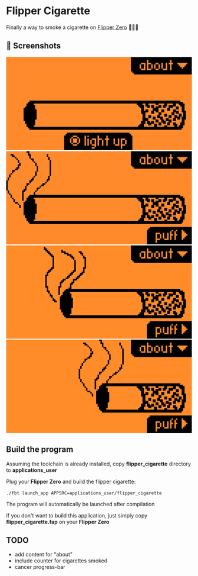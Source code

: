 # Flipper Cigarette

Finally a way to smoke a cigarette on [Flipper Zero](https://www.flipperzero.one) 🚬🚬🚬


## 📸 Screenshots

![Screenshot 1](screenshots/screenshot_1.png "Screenshot 1")
![Screenshot 2](screenshots/screenshot_2.png "Screenshot 2")
![Screenshot 3](screenshots/screenshot_3.png "Screenshot 3")
![Screenshot 4](screenshots/screenshot_4.png "Screenshot 4")





## Build the program

Assuming the toolchain is already installed, copy **flipper_cigarette** directory to **applications_user**

Plug your **Flipper Zero** and build the flipper cigarette:
```
./fbt launch_app APPSRC=applications_user/flipper_cigarette
```

The program will automatically be launched after compilation

If you don't want to build this application, just simply copy **flipper_cigarette.fap** on your **Flipper Zero** 

## TODO

- add content for "about"
- include counter for cigarettes smoked
- cancer progress-bar

